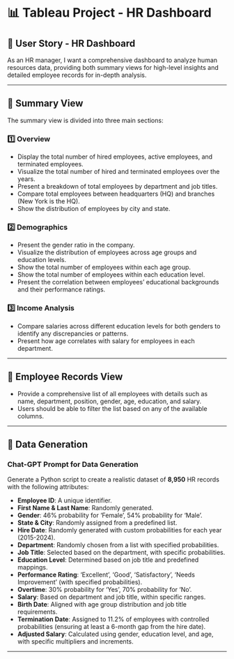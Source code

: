 # 📊 Tableau Project - HR Dashboard

## 📝 User Story - HR Dashboard

As an HR manager, I want a comprehensive dashboard to analyze human resources data, providing both summary views for high-level insights and detailed employee records for in-depth analysis.

---

## 📌 Summary View

The summary view is divided into three main sections:

### **1️⃣ Overview**
- Display the total number of hired employees, active employees, and terminated employees.
- Visualize the total number of hired and terminated employees over the years.
- Present a breakdown of total employees by department and job titles.
- Compare total employees between headquarters (HQ) and branches (New York is the HQ).
- Show the distribution of employees by city and state.

### **2️⃣ Demographics**
- Present the gender ratio in the company.
- Visualize the distribution of employees across age groups and education levels.
- Show the total number of employees within each age group.
- Show the total number of employees within each education level.
- Present the correlation between employees’ educational backgrounds and their performance ratings.

### **3️⃣ Income Analysis**
- Compare salaries across different education levels for both genders to identify any discrepancies or patterns.
- Present how age correlates with salary for employees in each department.

---

## 📂 Employee Records View
- Provide a comprehensive list of all employees with details such as name, department, position, gender, age, education, and salary.
- Users should be able to filter the list based on any of the available columns.

---

## 🔢 Data Generation

### **Chat-GPT Prompt for Data Generation**

Generate a Python script to create a realistic dataset of **8,950** HR records with the following attributes:

- **Employee ID**: A unique identifier.
- **First Name & Last Name**: Randomly generated.
- **Gender**: 46% probability for ‘Female’, 54% probability for ‘Male’.
- **State & City**: Randomly assigned from a predefined list.
- **Hire Date**: Randomly generated with custom probabilities for each year (2015-2024).
- **Department**: Randomly chosen from a list with specified probabilities.
- **Job Title**: Selected based on the department, with specific probabilities.
- **Education Level**: Determined based on job title and predefined mappings.
- **Performance Rating**: ‘Excellent’, ‘Good’, ‘Satisfactory’, ‘Needs Improvement’ (with specified probabilities).
- **Overtime**: 30% probability for ‘Yes’, 70% probability for ‘No’.
- **Salary**: Based on department and job title, within specific ranges.
- **Birth Date**: Aligned with age group distribution and job title requirements.
- **Termination Date**: Assigned to 11.2% of employees with controlled probabilities (ensuring at least a 6-month gap from the hire date).
- **Adjusted Salary**: Calculated using gender, education level, and age, with specific multipliers and increments.



---
